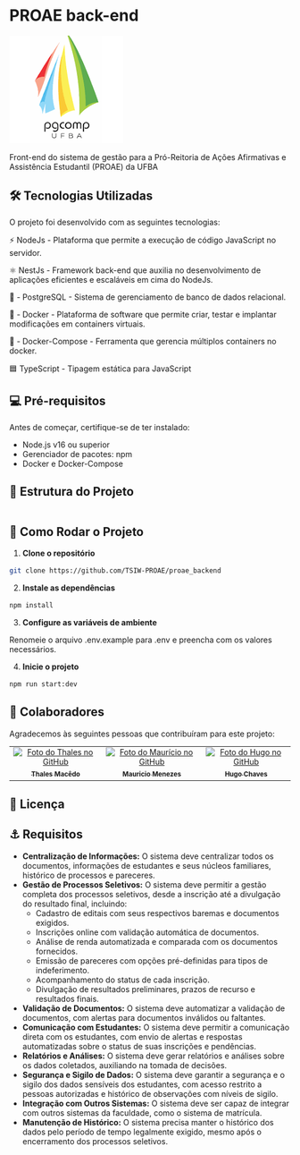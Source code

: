 # PROAE back-end

<img src="https://github.com/TSIW-PROAE/.github/raw/main/img/logo_pgcomp.png" alt="Logo pgcomp">

Front-end do sistema de gestão para a Pró-Reitoria de Ações Afirmativas e Assistência Estudantil (PROAE) da UFBA

## 🛠️ Tecnologias Utilizadas

O projeto foi desenvolvido com as seguintes tecnologias:

⚡ NodeJs - Plataforma que permite a execução de código JavaScript no servidor.

⚛️ NestJs - Framework back-end que auxilia no desenvolvimento de aplicações eficientes e escaláveis em cima do NodeJs.

:game_die: - PostgreSQL - Sistema de gerenciamento de banco de dados relacional.

:whale: - Docker - Plataforma de software que permite criar, testar e implantar modificações em containers virtuais. 

:whale2: - Docker-Compose - Ferramenta que gerencia múltiplos containers no docker.

🟦 TypeScript - Tipagem estática para JavaScript


## 💻 Pré-requisitos

Antes de começar, certifique-se de ter instalado:

- Node.js v16 ou superior
- Gerenciador de pacotes: npm
- Docker e Docker-Compose

## 📂 Estrutura do Projeto

```plaintext

```

## 🚀 Como Rodar o Projeto
1. **Clone o repositório**
```bash
git clone https://github.com/TSIW-PROAE/proae_backend
```
2. **Instale as dependências**
```bash
npm install
```
3. **Configure as variáveis de ambiente**

Renomeie o arquivo .env.example para .env e preencha com os valores necessários.

4. **Inicie o projeto**
```bash
npm run start:dev
```
## 🤝 Colaboradores

Agradecemos às seguintes pessoas que contribuíram para este projeto:

<table>
  <tr>
    <td align="center">
      <a href="#" title="defina o título do link">
        <img src="https://avatars.githubusercontent.com/u/24979899?s=96&v=4" width="100px;" alt="Foto do Thales no GitHub"/><br>
        <sub>
          <b>Thales Macêdo</b>
        </sub>
      </a>
    </td>
    <td align="center">
      <a href="#" title="defina o título do link">
        <img src="https://avatars.githubusercontent.com/u/20570844?v=4" width="100px;" alt="Foto do Maurício no GitHub"/><br>
        <sub>
          <b>Mauricio Menezes</b>
        </sub>
      </a>
    </td>
    <td align="center">
      <a href="#" title="defina o título do link">
        <img src="https://avatars.githubusercontent.com/u/83249854?s=64&v=4" width="100px;" alt="Foto do Hugo no GitHub"/><br>
        <sub>
          <b>Hugo Chaves</b>
        </sub>
      </a>
    </td>
  </tr>
</table>

## 📝 Licença

## :anchor: Requisitos

- **Centralização de Informações:** O sistema deve centralizar todos os documentos, informações de estudantes e seus núcleos familiares, histórico de processos e pareceres.
- **Gestão de Processos Seletivos:** O sistema deve permitir a gestão completa dos processos seletivos, desde a inscrição até a divulgação do resultado final, incluindo:
    - Cadastro de editais com seus respectivos baremas e documentos exigidos.
    - Inscrições online com validação automática de documentos.
    - Análise de renda automatizada e comparada com os documentos fornecidos.
    - Emissão de pareceres com opções pré-definidas para tipos de indeferimento.
    - Acompanhamento do status de cada inscrição.
    - Divulgação de resultados preliminares, prazos de recurso e resultados finais.
- **Validação de Documentos:** O sistema deve automatizar a validação de documentos, com alertas para documentos inválidos ou faltantes.
- **Comunicação com Estudantes:** O sistema deve permitir a comunicação direta com os estudantes, com envio de alertas e respostas automatizadas sobre o status de suas inscrições e pendências.
- **Relatórios e Análises:** O sistema deve gerar relatórios e análises sobre os dados coletados, auxiliando na tomada de decisões.
- **Segurança e Sigilo de Dados:** O sistema deve garantir a segurança e o sigilo dos dados sensíveis dos estudantes, com acesso restrito a pessoas autorizadas e histórico de observações com níveis de sigilo.
- **Integração com Outros Sistemas:** O sistema deve ser capaz de integrar com outros sistemas da faculdade, como o sistema de matrícula.
- **Manutenção de Histórico:** O sistema precisa manter o histórico dos dados pelo período de tempo legalmente exigido, mesmo após o encerramento dos processos seletivos.

